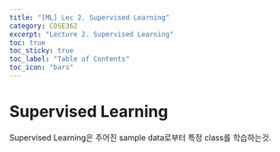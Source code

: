 ```yaml
---
title: "[ML] Lec 2. Supervised Learning"
category: COSE362
excerpt: "Lecture 2. Supervised Learning"
toc: true
toc_sticky: true
toc_label: "Table of Contents"
toc_icon: "bars"
---
```

# Supervised Learning

Supervised Learning은 주어진 sample data로부터 특정 class를 학습하는것. 